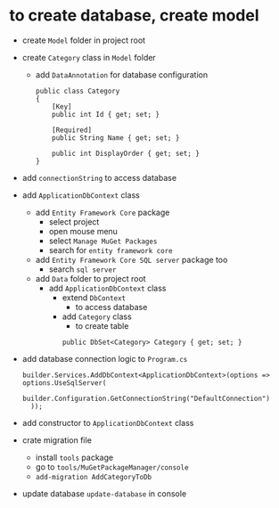 # to create database, create model

- create `Model` folder in project root
- create `Category` class in `Model` folder

  - add `DataAnnotation` for database configuration

    ```
    public class Category
    {
        [Key]
        public int Id { get; set; }

        [Required]
        public String Name { get; set; }

        public int DisplayOrder { get; set; }
    }
    ```

- add `connectionString` to access database
- add `ApplicationDbContext` class
  - add `Entity Framework Core` package
    - select project
    - open mouse menu
    - select `Manage MuGet Packages`
    - search for `entity framework core`
  - add `Entity Framework Core SQL server` package too
    - search `sql server`
  - add `Data` folder to project root
    - add `ApplicationDbContext` class
      - extend `DbContext`
        - to access database
      - add `Category` class
        - to create table
        ```
        public DbSet<Category> Category { get; set; }
        ```
- add database connection logic to `Program.cs`
  ```
  builder.Services.AddDbContext<ApplicationDbContext>(options => options.UseSqlServer(
        builder.Configuration.GetConnectionString("DefaultConnection")
    ));
  ```
- add constructor to `ApplicationDbContext` class
- crate migration file
  - install `tools` package
  - go to `tools/MuGetPackageManager/console`
  - `add-migration AddCategoryToDb`
- update database
  `update-database` in console
